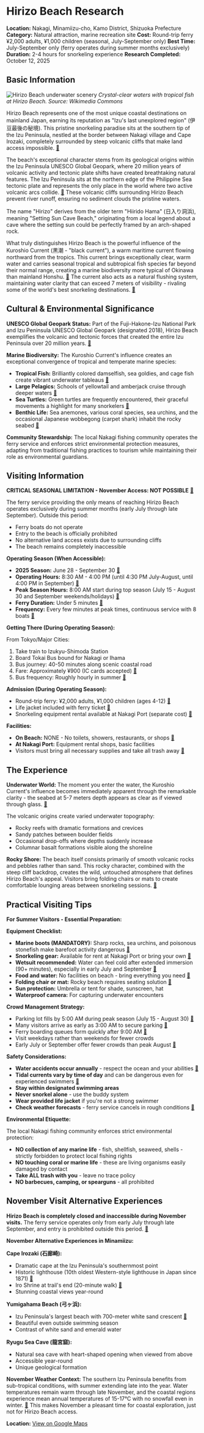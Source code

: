 # Hirizo Beach Research

**Location:** Nakagi, Minamiizu-cho, Kamo District, Shizuoka Prefecture
**Category:** Natural attraction, marine recreation site
**Cost:** Round-trip ferry ¥2,000 adults, ¥1,000 children (seasonal, July-September only)
**Best Time:** July-September only (ferry operates during summer months exclusively)
**Duration:** 2-4 hours for snorkeling experience
**Research Completed:** October 12, 2025

## Basic Information

![Hirizo Beach underwater scenery](https://upload.wikimedia.org/wikipedia/commons/d/d7/Underwater_scenery_of_Hirizo_Beach%2C_in_Minami-Izu%2C_Shizuoka.jpg)
*Crystal-clear waters with tropical fish at Hirizo Beach. Source: Wikimedia Commons*

Hirizo Beach represents one of the most unique coastal destinations on mainland Japan, earning its reputation as "Izu's last unexplored region" (伊豆最後の秘境). This pristine snorkeling paradise sits at the southern tip of the Izu Peninsula, nestled at the border between Nakagi village and Cape Irozaki, completely surrounded by steep volcanic cliffs that make land access impossible. [🔗](https://en.activityjapan.com/feature/izu_hirizohama/)

The beach's exceptional character stems from its geological origins within the Izu Peninsula UNESCO Global Geopark, where 20 million years of volcanic activity and tectonic plate shifts have created breathtaking natural features. The Izu Peninsula sits at the northern edge of the Philippine Sea tectonic plate and represents the only place in the world where two active volcanic arcs collide. [🔗](https://english.izugeopark.org/about-izugeo/) These volcanic cliffs surrounding Hirizo Beach prevent river runoff, ensuring no sediment clouds the pristine waters.

The name "Hirizo" derives from the older term "Hiirido Hama" (日入り洞浜), meaning "Setting Sun Cave Beach," originating from a local legend about a cave where the setting sun could be perfectly framed by an arch-shaped rock.

What truly distinguishes Hirizo Beach is the powerful influence of the Kuroshio Current (黒潮 - "black current"), a warm maritime current flowing northward from the tropics. This current brings exceptionally clear, warm water and carries seasonal tropical and subtropical fish species far beyond their normal range, creating a marine biodiversity more typical of Okinawa than mainland Honshu. [🔗](https://www.japan-experience.com/discover/shizuoka/outdoor-activities/hirizo-izu-beach) The current also acts as a natural flushing system, maintaining water clarity that can exceed 7 meters of visibility - rivaling some of the world's best snorkeling destinations. [🔗](https://en.activityjapan.com/feature/izu_hirizohama/)

## Cultural & Environmental Significance

**UNESCO Global Geopark Status:**
Part of the Fuji-Hakone-Izu National Park and Izu Peninsula UNESCO Global Geopark (designated 2018), Hirizo Beach exemplifies the volcanic and tectonic forces that created the entire Izu Peninsula over 20 million years. [🔗](https://www.unesco.org/en/iggp/izu-peninsula-unesco-global-geopark)

**Marine Biodiversity:**
The Kuroshio Current's influence creates an exceptional convergence of tropical and temperate marine species:
- **Tropical Fish:** Brilliantly colored damselfish, sea goldies, and cage fish create vibrant underwater tableaus [🔗](https://nakagi.jp/)
- **Large Pelagics:** Schools of yellowtail and amberjack cruise through deeper waters [🔗](https://nakagi.jp/)
- **Sea Turtles:** Green turtles are frequently encountered, their graceful movements a highlight for many snorkelers [🔗](https://en.activityjapan.com/feature/hirizohama-report/)
- **Benthic Life:** Sea anemones, various coral species, sea urchins, and the occasional Japanese wobbegong (carpet shark) inhabit the rocky seabed [🔗](https://en.activityjapan.com/feature/hirizohama-report/)

**Community Stewardship:**
The local Nakagi fishing community operates the ferry service and enforces strict environmental protection measures, adapting from traditional fishing practices to tourism while maintaining their role as environmental guardians.

## Visiting Information

**CRITICAL SEASONAL LIMITATION - November Access: NOT POSSIBLE** [🔗](https://en.activityjapan.com/feature/izu_hirizohama/)

The ferry service providing the only means of reaching Hirizo Beach operates exclusively during summer months (early July through late September). Outside this period:
- Ferry boats do not operate
- Entry to the beach is officially prohibited
- No alternative land access exists due to surrounding cliffs
- The beach remains completely inaccessible

**Operating Season (When Accessible):**
- **2025 Season:** June 28 - September 30 [🔗](https://nakagi.jp/)
- **Operating Hours:** 8:30 AM - 4:00 PM (until 4:30 PM July-August, until 4:00 PM in September) [🔗](https://en.activityjapan.com/feature/izu_hirizohama/)
- **Peak Season Hours:** 8:00 AM start during top season (July 15 - August 30 and September weekends/holidays) [🔗](https://nakagi.jp/)
- **Ferry Duration:** Under 5 minutes [🔗](https://eigocolumnwriter.com/2025/07/15/hirizo-beach-crystal-clear-snorkelling-one-easy-ride-beyond-shimoda/)
- **Frequency:** Every few minutes at peak times, continuous service with 8 boats [🔗](https://www.japan-experience.com/discover/shizuoka/outdoor-activities/hirizo-izu-beach)

**Getting There (During Operating Season):**

From Tokyo/Major Cities:
1. Take train to Izukyu-Shimoda Station
2. Board Tokai Bus bound for Nakagi or Ihama
3. Bus journey: 40-50 minutes along scenic coastal road
4. Fare: Approximately ¥900 (IC cards accepted) [🔗](https://eigocolumnwriter.com/2025/07/15/hirizo-beach-crystal-clear-snorkelling-one-easy-ride-beyond-shimoda/)
5. Bus frequency: Roughly hourly in summer [🔗](https://eigocolumnwriter.com/2025/07/15/hirizo-beach-crystal-clear-snorkelling-one-easy-ride-beyond-shimoda/)

**Admission (During Operating Season):**
- Round-trip ferry: ¥2,000 adults, ¥1,000 children (ages 4-12) [🔗](https://nakagi.jp/)
- Life jacket included with ferry ticket [🔗](https://www.rexby.com/YamaTrips.Japan/ttd/snorkeling-beach)
- Snorkeling equipment rental available at Nakagi Port (separate cost) [🔗](https://en.activityjapan.com/feature/izu_hirizohama/)

**Facilities:**
- **On Beach:** NONE - No toilets, showers, restaurants, or shops [🔗](https://www.japan-experience.com/discover/shizuoka/outdoor-activities/hirizo-izu-beach)
- **At Nakagi Port:** Equipment rental shops, basic facilities
- Visitors must bring all necessary supplies and take all trash away [🔗](https://nakagi.jp/)

## The Experience

**Underwater World:**
The moment you enter the water, the Kuroshio Current's influence becomes immediately apparent through the remarkable clarity - the seabed at 5-7 meters depth appears as clear as if viewed through glass. [🔗](https://www.japan-experience.com/discover/shizuoka/outdoor-activities/hirizo-izu-beach)

The volcanic origins create varied underwater topography:
- Rocky reefs with dramatic formations and crevices
- Sandy patches between boulder fields
- Occasional drop-offs where depths suddenly increase
- Columnar basalt formations visible along the shoreline

**Rocky Shore:**
The beach itself consists primarily of smooth volcanic rocks and pebbles rather than sand. This rocky character, combined with the steep cliff backdrop, creates the wild, untouched atmosphere that defines Hirizo Beach's appeal. Visitors bring folding chairs or mats to create comfortable lounging areas between snorkeling sessions. [🔗](https://en.activityjapan.com/feature/hirizohama-report/)

## Practical Visiting Tips

**For Summer Visitors - Essential Preparation:**

**Equipment Checklist:**
- **Marine boots (MANDATORY):** Sharp rocks, sea urchins, and poisonous stonefish make barefoot activity dangerous [🔗](https://en.activityjapan.com/feature/hirizohama-report/)
- **Snorkeling gear:** Available for rent at Nakagi Port or bring your own [🔗](https://en.activityjapan.com/feature/izu_hirizohama/)
- **Wetsuit recommended:** Water can feel cold after extended immersion (90+ minutes), especially in early July and September [🔗](https://en.activityjapan.com/feature/hirizohama-report/)
- **Food and water:** No facilities on beach - bring everything you need [🔗](https://nakagi.jp/)
- **Folding chair or mat:** Rocky beach requires seating solution [🔗](https://en.activityjapan.com/feature/hirizohama-report/)
- **Sun protection:** Umbrella or tent for shade, sunscreen, hat
- **Waterproof camera:** For capturing underwater encounters

**Crowd Management Strategy:**
- Parking lot fills by 5:00 AM during peak season (July 15 - August 30) [🔗](https://en.activityjapan.com/feature/hirizohama-report/)
- Many visitors arrive as early as 3:00 AM to secure parking [🔗](https://en.activityjapan.com/feature/hirizohama-report/)
- Ferry boarding queues form quickly after 9:00 AM [🔗](https://eigocolumnwriter.com/2025/07/15/hirizo-beach-crystal-clear-snorkelling-one-easy-ride-beyond-shimoda/)
- Visit weekdays rather than weekends for fewer crowds
- Early July or September offer fewer crowds than peak August [🔗](https://www.japan-experience.com/discover/shizuoka/outdoor-activities/hirizo-izu-beach)

**Safety Considerations:**
- **Water accidents occur annually** - respect the ocean and your abilities [🔗](https://en.activityjapan.com/feature/hirizohama-report/)
- **Tidal currents vary by time of day** and can be dangerous even for experienced swimmers [🔗](https://en.activityjapan.com/feature/hirizohama-report/)
- **Stay within designated swimming areas**
- **Never snorkel alone** - use the buddy system
- **Wear provided life jacket** if you're not a strong swimmer
- **Check weather forecasts** - ferry service cancels in rough conditions [🔗](https://www.rexby.com/YamaTrips.Japan/ttd/snorkeling-beach)

**Environmental Etiquette:**

The local Nakagi fishing community enforces strict environmental protection:
- **NO collection of any marine life** - fish, shellfish, seaweed, shells - strictly forbidden to protect local fishing rights
- **NO touching coral or marine life** - these are living organisms easily damaged by contact
- **Take ALL trash with you** - leave no trace policy
- **NO barbecues, camping, or spearguns** - all prohibited

## November Visit Alternative Experiences

**Hirizo Beach is completely closed and inaccessible during November visits.** The ferry service operates only from early July through late September, and entry is prohibited outside this period. [🔗](https://en.activityjapan.com/feature/izu_hirizohama/)

**November Alternative Experiences in Minamiizu:**

**Cape Irozaki (石廊崎):**
- Dramatic cape at the Izu Peninsula's southernmost point
- Historic lighthouse (10th oldest Western-style lighthouse in Japan since 1871) [🔗](https://www.tripadvisor.com/Attraction_Review-g1121207-d1313451-Reviews-Irozaki_Cape-Minamiizu_cho_Kamo_gun_Shizuoka_Prefecture_Tokai_Chubu.html)
- Iro Shrine at trail's end (20-minute walk) [🔗](https://www.tripadvisor.com/Attractions-g1121207-Activities-Minamiizu_cho_Kamo_gun_Shizuoka_Prefecture_Tokai_Chubu.html)
- Stunning coastal views year-round

**Yumigahama Beach (弓ヶ浜):**
- Izu Peninsula's largest beach with 700-meter white sand crescent [🔗](https://www.tripadvisor.com/Attractions-g1121207-Activities-Minamiizu_cho_Kamo_gun_Shizuoka_Prefecture_Tokai_Chubu.html)
- Beautiful even outside swimming season
- Contrast of white sand and emerald water

**Ryugu Sea Cave (龍宮窟):**
- Natural sea cave with heart-shaped opening when viewed from above
- Accessible year-round
- Unique geological formation

**November Weather Context:**
The southern Izu Peninsula benefits from sub-tropical conditions, with summer extending late into the year. Water temperatures remain warm through late November, and the coastal regions experience mean annual temperatures of 15-17°C with no snowfall even in winter. [🔗](https://www.unesco.org/en/iggp/izu-peninsula-unesco-global-geopark) This makes November a pleasant time for coastal exploration, just not for Hirizo Beach access.

**Location:** [View on Google Maps](https://maps.google.com/maps?q=34.60638,138.80277)
